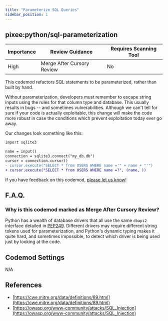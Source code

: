 ```yaml
---
title: "Parameterize SQL Queries"
sidebar_position: 1
---
```


## pixee:python/sql-parameterization

| Importance | Review Guidance            | Requires Scanning Tool |
|------------|----------------------------|------------------------|
| High       | Merge After Cursory Review | No                     |

This codemod refactors SQL statements to be parameterized, rather than built by hand.

Without parameterization, developers must remember to escape string inputs using the rules for that column type and database. This usually results in bugs -- and sometimes vulnerabilities. Although we can't tell for sure if your code is actually exploitable, this change will make the code more robust in case the conditions which prevent exploitation today ever go away.

Our changes look something like this:

```diff
import sqlite3

name = input()
connection = sqlite3.connect("my_db.db")
cursor = connection.cursor()
- cursor.execute("SELECT * from USERS WHERE name ='" + name + "'")
+ cursor.execute("SELECT * from USERS WHERE name =?", (name, ))
```

If you have feedback on this codemod, [please let us know](mailto:feedback@pixee.ai)!

## F.A.Q.

### Why is this codemod marked as Merge After Cursory Review?

Python has a wealth of database drivers that all use the same `dbapi2` interface detailed in [PEP249](https://peps.python.org/pep-0249/). Different drivers may require different string tokens used for parameterization, and Python's dynamic typing makes it quite hard, and sometimes impossible, to detect which driver is being used just by looking at the code.

## Codemod Settings

N/A

## References

* [https://cwe.mitre.org/data/definitions/89.html](https://cwe.mitre.org/data/definitions/89.html)
* [https://owasp.org/www-community/attacks/SQL_Injection](https://owasp.org/www-community/attacks/SQL_Injection)
